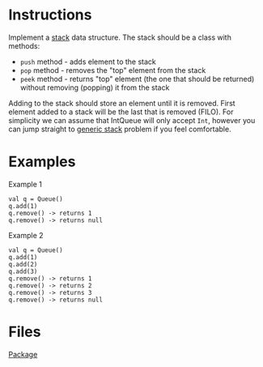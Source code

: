 # Instructions
Implement a [stack](https://en.wikipedia.org/wiki/Stack) data structure. The stack should be a class with methods:
* `push` method - adds element to the stack
* `pop` method - removes the "top" element from the stack
* `peek` method - returns "top" element (the one that should be returned) without removing (popping) it from the stack

Adding to the stack should store an element until it is removed. First element added to a stack will be the last that is removed (FILO). For
simplicity we can assume that IntQueue will only accept `Int`, however you can jump straight to [generic stack](../generic/GenericStack.md)
problem if you feel comfortable.


# Examples
Example 1
```
val q = Queue()
q.add(1)
q.remove() -> returns 1
q.remove() -> returns null
```

Example 2
```
val q = Queue()
q.add(1)
q.add(2)
q.add(3)
q.remove() -> returns 1
q.remove() -> returns 2
q.remove() -> returns 3
q.remove() -> returns null
```

# Files
[Package](.)
